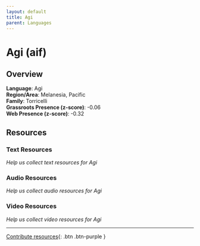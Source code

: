 ```yaml
---
layout: default
title: Agi
parent: Languages
---
```


# Agi (aif)

## Overview

**Language**: Agi  
**Region/Area**: Melanesia, Pacific  
**Family**: Torricelli  
**Grassroots Presence (z-score)**: -0.06  
**Web Presence (z-score)**: -0.32  

## Resources

### Text Resources
*Help us collect text resources for Agi*

### Audio Resources
*Help us collect audio resources for Agi*

### Video Resources
*Help us collect video resources for Agi*

---

[Contribute resources](https://forms.office.com/e/1SfLJx3u1r){: .btn .btn-purple }
